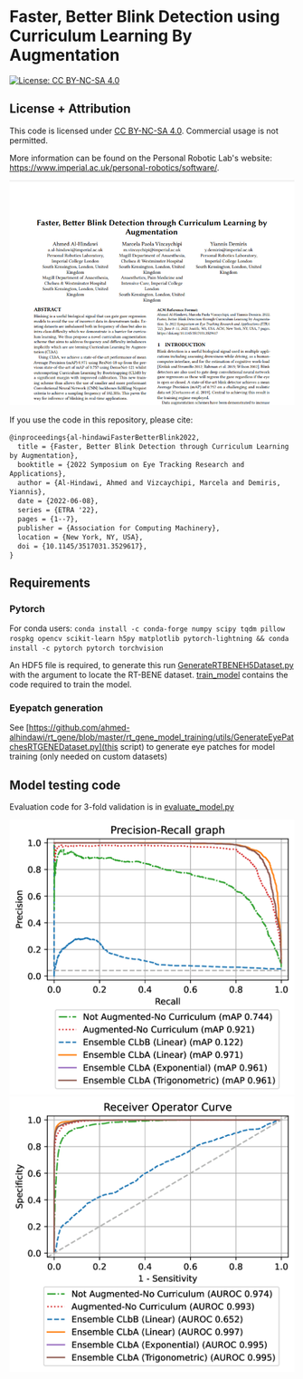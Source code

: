 # Faster, Better Blink Detection using Curriculum Learning By Augmentation
[![License: CC BY-NC-SA 4.0](https://img.shields.io/badge/License-CC%20BY--NC--SA%204.0-lightgrey.svg?style=flat-square)](https://creativecommons.org/licenses/by-nc-sa/4.0/)

## License + Attribution
This code is licensed under [CC BY-NC-SA 4.0](https://creativecommons.org/licenses/by-nc-sa/4.0/). Commercial usage is not permitted.

More information can be found on the Personal Robotic Lab's website: <https://www.imperial.ac.uk/personal-robotics/software/>.

![Paper abstract](../assets/better_blink_abstract.png)

If you use the code in this repository, please cite:

```
@inproceedings{al-hindawiFasterBetterBlink2022,
  title = {Faster, Better Blink Detection through Curriculum Learning by Augmentation},
  booktitle = {2022 Symposium on Eye Tracking Research and Applications},
  author = {Al-Hindawi, Ahmed and Vizcaychipi, Marcela and Demiris, Yiannis},
  date = {2022-06-08},
  series = {ETRA '22},
  pages = {1--7},
  publisher = {Association for Computing Machinery},
  location = {New York, NY, USA},
  doi = {10.1145/3517031.3529617},
}
```

## Requirements
### Pytorch
For conda users: `conda install -c conda-forge numpy scipy tqdm pillow rospkg opencv scikit-learn h5py matplotlib pytorch-lightning && conda install -c pytorch pytorch torchvision`

An HDF5 file is required, to generate this run [GenerateRTBENEH5Dataset.py](util/GenerateRTBENEH5Dataset.py) with the argument to locate the RT-BENE dataset.
[train_model](train_model.py) contains the code required to train the model.
### Eyepatch generation
See [https://github.com/ahmed-alhindawi/rt_gene/blob/master/rt_gene_model_training/utils/GenerateEyePatchesRTGENEDataset.py](this script) to generate eye patches for model training (only needed on custom datasets)


## Model testing code

Evaluation code for 3-fold validation is in [evaluate_model.py](evaluate_model.py)

![Results](../assets/blink_prc.png)
![Results](../assets/blink_roc.png)
